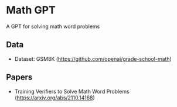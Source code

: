 # Math GPT

A GPT for solving math word problems 

## Data

* Dataset: GSM8K (https://github.com/openai/grade-school-math)

## Papers

* Training Verifiers to Solve Math Word Problems (https://arxiv.org/abs/2110.14168)
